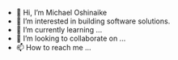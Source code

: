 - 👋 Hi, I’m Michael Oshinaike
- 👀 I’m interested in building software solutions.
- 🌱 I’m currently learning ...
- 💞️ I’m looking to collaborate on ...
- 📫 How to reach me ...

<!---
Oshinx/Oshinx is a ✨ special ✨ repository because its `README.md` (this file) appears on your GitHub profile.
You can click the Preview link to take a look at your changes.
--->
